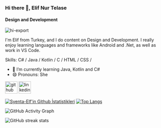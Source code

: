 ### Hi there 👋, Elif Nur Telase
#### Design and Development


   ![hi-export](https://user-images.githubusercontent.com/46992725/149853824-18e64f46-e423-4caa-a6da-07cb752d1f61.gif)

I'm Elif from Turkey, and I do content on Design and Development. I really enjoy learning languages and frameworks like Android and .Net, as well as work in VS Code.


Skills: C# / Java / Kotlin / C / HTML / CSS / 

- 🌱 I’m currently learning Java, Kotlin and C# 
- 😄 Pronouns: She 

    


[<img src='https://cdn.jsdelivr.net/npm/simple-icons@3.0.1/icons/github.svg' alt='github' height='40'>](https://github.com/Syenta-elf)  [<img src='https://cdn.jsdelivr.net/npm/simple-icons@3.0.1/icons/linkedin.svg' alt='linkedin' height='40'>](https://www.linkedin.com/in/elif-nur-telase/)  

[![Syenta-Elf'in Github İstatistikleri](https://github-readme-stats.vercel.app/api?username=Syenta-Elf&show_icons=true&theme=tokyonight&layout=compact)](https://github.com/anuraghazra/github-readme-stats)
[![Top Langs](https://github-readme-stats.vercel.app/api/top-langs/?username=Syenta-Elf&layout=compact&theme=tokyonight)](https://github.com/anuraghazra/github-readme-stats) 

![GitHub Activity Graph](https://activity-graph.herokuapp.com/graph?username=Syenta-elf)  

![GitHub streak stats](https://github-readme-streak-stats.herokuapp.com/?user=Syenta-elf)  



